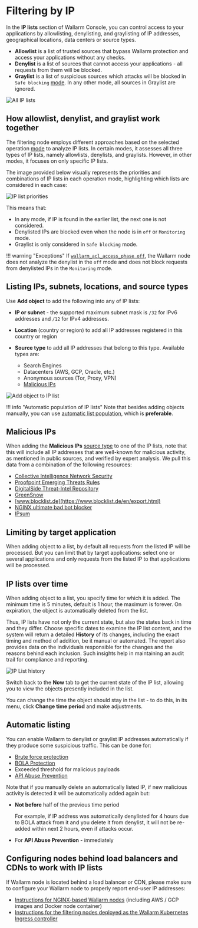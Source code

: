 # Filtering by IP

In the **IP lists** section of Wallarm Console, you can control access to your applications by allowlisting, denylisting, and graylisting of IP addresses, geographical locations, data centers or source types.

* **Allowlist** is a list of trusted sources that bypass Wallarm protection and access your applications without any checks.
* **Denylist** is a list of sources that cannot access your applications - all requests from them will be blocked.
* **Graylist** is a list of suspicious sources which attacks will be blocked in `Safe blocking` [mode](../../admin-en/configure-wallarm-mode.md). In any other mode, all sources in Graylist are ignored.

![All IP lists](../../images/user-guides/ip-lists/ip-lists-home-apps.png)

## How allowlist, denylist, and graylist work together

The filtering node employs different approaches based on the selected operation [mode](../../admin-en/configure-wallarm-mode.md) to analyze IP lists. In certain modes, it assesses all three types of IP lists, namely allowlists, denylists, and graylists. However, in other modes, it focuses on only specific IP lists.

The image provided below visually represents the priorities and combinations of IP lists in each operation mode, highlighting which lists are considered in each case:

![IP list priorities](../../images/user-guides/ip-lists/ip-lists-priorities.png)

This means that:

* In any mode, if IP is found in the earlier list, the next one is not considered.
* Denylisted IPs are blocked even when the node is in `off` or `Monitoring` mode.
* Graylist is only considered in `Safe blocking` mode.

!!! warning "Exceptions"
    If [`wallarm_acl_access_phase off`](../../admin-en/configure-parameters-en.md#wallarm_acl_access_phase), the Wallarm node does not analyze the denylist in the `off` mode and does not block requests from denylisted IPs in the `Monitoring` mode.

## Listing IPs, subnets, locations, and source types

Use **Add object** to add the following into any of IP lists:

* **IP or subnet** - the supported maximum subnet mask is `/32` for IPv6 addresses and `/12` for IPv4 addresses.

* **Location** (country or region) to add all IP addresses registered in this country or region
* **Source type** to add all IP addresses that belong to this type. Available types are:

    * Search Engines
    * Datacenters (AWS, GCP, Oracle, etc.)
    * Anonymous sources (Tor, Proxy, VPN)
    * [Malicious IPs](#malicious-ips)

![Add object to IP list](../../images/user-guides/ip-lists/add-ip-to-list.png)

!!! info "Automatic population of IP lists"
    Note that besides adding objects manually, you can use [automatic list population](#automatic-listing), which is **preferable**.

## Malicious IPs

When adding the **Malicious IPs** [source type](#listing-ips-subnets-locations-and-source-types) to one of the IP lists, note that this will include all IP addresses that are well-known for malicious activity, as mentioned in public sources, and verified by expert analysis. We pull this data from a combination of the following resources:

* [Collective Intelligence Network Security](http://cinsscore.com/list/ci-badguys.txt)
* [Proofpoint Emerging Threats Rules](https://rules.emergingthreats.net/blockrules/compromised-ips.txt)
* [DigitalSide Threat-Intel Repository](http://osint.digitalside.it/Threat-Intel/lists/latestips.txt)
* [GreenSnow](https://blocklist.greensnow.co/greensnow.txt)
* [www.blocklist.de](https://www.blocklist.de/en/export.html)
* [NGINX ultimate bad bot blocker](https://github.com/mitchellkrogza/nginx-ultimate-bad-bot-blocker/blob/master/_generator_lists/bad-ip-addresses.list)
* [IPsum](https://github.com/stamparm/ipsum)

## Limiting by target application

When adding object to a list, by default all requests from the listed IP will be processed. But you can limit that by target applications: select one or several applications and only requests from the listed IP to that applications will be processed.

## IP lists over time

When adding object to a list, you specify time for which it is added. The minimum time is 5 minutes, default is 1 hour, the maximum is forever. On expiration, the object is automatically deleted from the list.

Thus, IP lists have not only the current state, but also the states back in time and they differ. Choose specific dates to examine the IP list content, and the system will return a detailed **History** of its changes, including the exact timing and method of addition, be it manual or automated. The report also provides data on the individuals responsible for the changes and the reasons behind each inclusion. Such insights help in maintaining an audit trail for compliance and reporting.

![IP List history](../../images/user-guides/ip-lists/ip-list-history.png)

Switch back to the **Now** tab to get the current state of the IP list, allowing you to view the objects presently included in the list.

You can change the time the object should stay in the list - to do this, in its menu, click **Change time period** and make adjustments.

## Automatic listing

You can enable Wallarm to denylist or graylist IP addresses automatically if they produce some suspicious traffic. This can be done for:

* [Brute force protection](../../admin-en/configuration-guides/protecting-against-bruteforce.md)
* [BOLA Protection](../../admin-en/configuration-guides/protecting-against-bola.md)
* Exceeded threshold for malicious payloads
* [API Abuse Prevention](../../about-wallarm/api-abuse-prevention.md#how-api-abuse-prevention-works)

Note that if you manually delete an automatically listed IP, if new malicious activity is detected it will be automatically added again but:

* **Not before** half of the previous time period

    For example, if IP address was automatically denylisted for 4 hours due to BOLA attack from it and you delete it from denylist, it will not be re-added within next 2 hours, even if attacks occur.

* For **API Abuse Prevention** - immediately

## Configuring nodes behind load balancers and CDNs to work with IP lists

If Wallarm node is located behind a load balancer or CDN, please make sure to configure your Wallarm node to properly report end-user IP addresses:

* [Instructions for NGINX-based Wallarm nodes](../../admin-en/using-proxy-or-balancer-en.md) (including AWS / GCP images and Docker node container)
* [Instructions for the filtering nodes deployed as the Wallarm Kubernetes Ingress controller](../../admin-en/configuration-guides/wallarm-ingress-controller/best-practices/report-public-user-ip.md)
